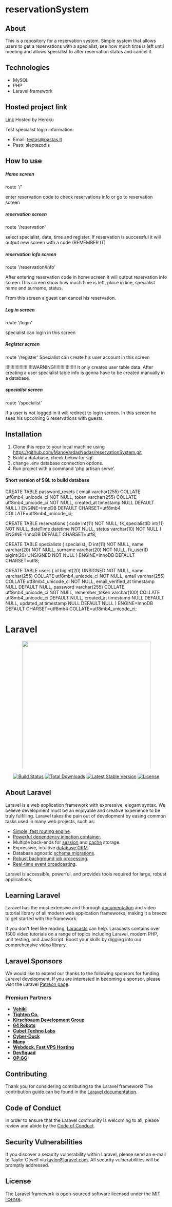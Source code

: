 # reservationSystem

## About
This is a repository for a reservation system. Simple system that allows users to get a reservations with a specialist, see how much time is left until meeting and allows specialist to alter reservation status and cancel it.

## Technologies
* MySQL
* PHP
* Laravel framework

## Hosted project link

[Link](https://nedas-reservation-system.herokuapp.com/)
Hosted by Heroku

Test specialist login information:

- Email: testas@pastas.lt
- Pass: slaptazodis

## How to use

##### Home screen
route '/'

enter reservation code to check reservations info or go to reservation screen

##### reservation screen
route '/reservation'

select specialist, date, time and register.
If reservation is successful it will output new screen with a code (REMEMBER IT)

##### reservation info screen
route '/reservation/info'

After entering reservation code in home screen it will output reservation info screen.This screen show how much time is left, place in line, specialist name and surname, status.

From this screen a guest can cancel his reservation.

##### Log in screen
route '/login'

specialist can login in this screen

##### Register screen
route '/register'
Specialist can create his user account in this screen

!!!!!!!!!!!!!!!!!!!!!WARNING!!!!!!!!!!!!!!!!!
It only creates user table data. After creating a user specialist table info is gonna have to be created manually in a database. 

##### specialist screen 

route '/specialist'

If a user is not logged in it will redirect to login screen. In this screen he sees his upcoming 6 reservations with guests.


## Installation
1. Clone this repo to your local machine using https://github.com/ManoVardasNedas/reservationSystem.git
2. Build a database, check below for sql.
3. change .env database connection options.
4. Run project with a command 'php artisan serve'.

#### Short version of SQL to build database

CREATE TABLE password_resets (
  email varchar(255) COLLATE utf8mb4_unicode_ci NOT NULL,
  token varchar(255) COLLATE utf8mb4_unicode_ci NOT NULL,
  created_at timestamp NULL DEFAULT NULL
) ENGINE=InnoDB DEFAULT CHARSET=utf8mb4 COLLATE=utf8mb4_unicode_ci;

CREATE TABLE reservations (
  code int(11) NOT NULL,
  fk_specialistID int(11) NOT NULL,
  dateTime datetime NOT NULL,
  status varchar(10) NOT NULL
) ENGINE=InnoDB DEFAULT CHARSET=utf8;

CREATE TABLE specialists (
  specialist_ID int(11) NOT NULL,
  name varchar(20) NOT NULL,
  surname varchar(20) NOT NULL,
  fk_userID bigint(20) UNSIGNED NOT NULL
) ENGINE=InnoDB DEFAULT CHARSET=utf8;

CREATE TABLE users (
  id bigint(20) UNSIGNED NOT NULL,
  name varchar(255) COLLATE utf8mb4_unicode_ci NOT NULL,
  email varchar(255) COLLATE utf8mb4_unicode_ci NOT NULL,
  email_verified_at timestamp NULL DEFAULT NULL,
  password varchar(255) COLLATE utf8mb4_unicode_ci NOT NULL,
  remember_token varchar(100) COLLATE utf8mb4_unicode_ci DEFAULT NULL,
  created_at timestamp NULL DEFAULT NULL,
  updated_at timestamp NULL DEFAULT NULL
) ENGINE=InnoDB DEFAULT CHARSET=utf8mb4 COLLATE=utf8mb4_unicode_ci;



# Laravel
<p align="center"><img src="https://res.cloudinary.com/dtfbvvkyp/image/upload/v1566331377/laravel-logolockup-cmyk-red.svg" width="400"></p>

<p align="center">
<a href="https://travis-ci.org/laravel/framework"><img src="https://travis-ci.org/laravel/framework.svg" alt="Build Status"></a>
<a href="https://packagist.org/packages/laravel/framework"><img src="https://poser.pugx.org/laravel/framework/d/total.svg" alt="Total Downloads"></a>
<a href="https://packagist.org/packages/laravel/framework"><img src="https://poser.pugx.org/laravel/framework/v/stable.svg" alt="Latest Stable Version"></a>
<a href="https://packagist.org/packages/laravel/framework"><img src="https://poser.pugx.org/laravel/framework/license.svg" alt="License"></a>
</p>

## About Laravel

Laravel is a web application framework with expressive, elegant syntax. We believe development must be an enjoyable and creative experience to be truly fulfilling. Laravel takes the pain out of development by easing common tasks used in many web projects, such as:

- [Simple, fast routing engine](https://laravel.com/docs/routing).
- [Powerful dependency injection container](https://laravel.com/docs/container).
- Multiple back-ends for [session](https://laravel.com/docs/session) and [cache](https://laravel.com/docs/cache) storage.
- Expressive, intuitive [database ORM](https://laravel.com/docs/eloquent).
- Database agnostic [schema migrations](https://laravel.com/docs/migrations).
- [Robust background job processing](https://laravel.com/docs/queues).
- [Real-time event broadcasting](https://laravel.com/docs/broadcasting).

Laravel is accessible, powerful, and provides tools required for large, robust applications.

## Learning Laravel

Laravel has the most extensive and thorough [documentation](https://laravel.com/docs) and video tutorial library of all modern web application frameworks, making it a breeze to get started with the framework.

If you don't feel like reading, [Laracasts](https://laracasts.com) can help. Laracasts contains over 1500 video tutorials on a range of topics including Laravel, modern PHP, unit testing, and JavaScript. Boost your skills by digging into our comprehensive video library.

## Laravel Sponsors

We would like to extend our thanks to the following sponsors for funding Laravel development. If you are interested in becoming a sponsor, please visit the Laravel [Patreon page](https://patreon.com/taylorotwell).

### Premium Partners

- **[Vehikl](https://vehikl.com/)**
- **[Tighten Co.](https://tighten.co)**
- **[Kirschbaum Development Group](https://kirschbaumdevelopment.com)**
- **[64 Robots](https://64robots.com)**
- **[Cubet Techno Labs](https://cubettech.com)**
- **[Cyber-Duck](https://cyber-duck.co.uk)**
- **[Many](https://www.many.co.uk)**
- **[Webdock, Fast VPS Hosting](https://www.webdock.io/en)**
- **[DevSquad](https://devsquad.com)**
- **[OP.GG](https://op.gg)**

## Contributing

Thank you for considering contributing to the Laravel framework! The contribution guide can be found in the [Laravel documentation](https://laravel.com/docs/contributions).

## Code of Conduct

In order to ensure that the Laravel community is welcoming to all, please review and abide by the [Code of Conduct](https://laravel.com/docs/contributions#code-of-conduct).

## Security Vulnerabilities

If you discover a security vulnerability within Laravel, please send an e-mail to Taylor Otwell via [taylor@laravel.com](mailto:taylor@laravel.com). All security vulnerabilities will be promptly addressed.

## License

The Laravel framework is open-sourced software licensed under the [MIT license](https://opensource.org/licenses/MIT).
